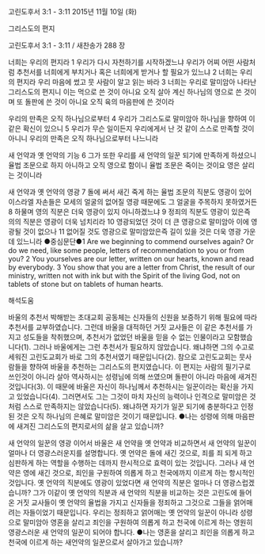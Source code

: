 고린도후서 3:1 - 3:11 
2015년 11월 10일 (화)

그리스도의 편지



고린도후서 3:1 - 3:11 / 새찬송가 288 장


너희는 우리의 편지라
1 우리가 다시 자천하기를 시작하겠느냐 우리가 어찌 어떤 사람처럼 추천서를 너희에게 부치거나 혹은 너희에게 받거나 할 필요가 있느냐 2 너희는 우리의 편지라 우리 마음에 썼고 뭇 사람이 알고 읽는 바라 3 너희는 우리로 말미암아 나타난 그리스도의 편지니 이는 먹으로 쓴 것이 아니요 오직 살아 계신 하나님의 영으로 쓴 것이며 또 돌판에 쓴 것이 아니요 오직 육의 마음판에 쓴 것이라 

우리의 만족은 오직 하나님으로부터
4 우리가 그리스도로 말미암아 하나님을 향하여 이같은 확신이 있으니 5 우리가 무슨 일이든지 우리에게서 난 것 같이 스스로 만족할 것이 아니니 우리의 만족은 오직 하나님으로부터 나느니라 

새 언약과 옛 언약의 기능
6 그가 또한 우리를 새 언약의 일꾼 되기에 만족하게 하셨으니 율법 조문으로 하지 아니하고 오직 영으로 함이니 율법 조문은 죽이는 것이요 영은 살리는 것이니라 

새 언약과 옛 언약의 영광
7 돌에 써서 새긴 죽게 하는 율법 조문의 직분도 영광이 있어 이스라엘 자손들은 모세의 얼굴의 없어질 영광 때문에도 그 얼굴을 주목하지 못하였거든 8 하물며 영의 직분은 더욱 영광이 있지 아니하겠느냐 9 정죄의 직분도 영광이 있은즉 의의 직분은 영광이 더욱 넘치리라 10 영광되었던 것이 더 큰 영광으로 말미암아 이에 영광될 것이 없으나 11 없어질 것도 영광으로 말미암았은즉 길이 있을 것은 더욱 영광 가운데 있느니라
●중심문단●1 Are we beginning to commend ourselves again? Or do we need, like some people, letters of recommendation to you or from you? 2 You yourselves are our letter, written on our hearts, known and read by everybody. 3 You show that you are a letter from Christ, the result of our ministry, written not with ink but with the Spirit of the living God, not on tablets of stone but on tablets of human hearts.

해석도움





바울의 추천서 
박해받는 초대교회 공동체는 신자들의 신원을 보증하기 위해 필요에 따라 추천서를 교부하였습니다. 그런데 바울을 대적하던 거짓 교사들은 이 같은 추천서를 가지고 성도들을 착취했으며, 추천서가 없었던 바울을 믿을 수 없는 인물이라고 모함했습니다(1). 그러나 바울에게는 그런 추천서가 필요하지 않았습니다. 왜냐하면 그의 수고로 세워진 고린도교회가 바로 그의 추천서였기 때문입니다(2). 참으로 고린도교회는 뭇사람들을 향하여 바울을 추천하는 그리스도의 편지였습니다. 이 편지는 사람의 필기구로 쓰인것이 아니라 살아 역사하시는 성령님에 의해 쓰였으며 돌판이 아니라 마음에 새겨진 것입니다(3). 이 때문에 바울은 자신이 하나님께서 추천하시는 일꾼이라는 확신을 가지고 있었습니다(4). 그러면서도 그는 그것이 마치 자신의 능력이나 인격으로 말미암은 것처럼 스스로 만족하지는 않았습니다(5). 왜냐하면 자기가 일꾼 되기에 충분하다고 인정된 것은 오직 하나님의 은혜로 말미암은 것이기 때문입니다.
●나는 성령에 의해 마음판에 새겨진 그리스도의 편지로서의 삶을 살고 있습니까?

새 언약의 일꾼의 영광 
이어서 바울은 새 언약을 옛 언약과 비교하면서 새 언약의 일꾼이 얼마나 더 영광스러운지를 설명합니다. 옛 언약은 돌에 새긴 것으로, 죄를 죄 되게 하고 심판하게 하는 역할을 수행하는 데까지 한시적으로 효력이 있는 것입니다. 그러나 새 언약은 영에 새긴 것으로, 죄인을 구원하여 의롭게 하고 천국에까지 이르게 하는 항시적인 것입니다. 옛 언약의 직분에도 영광이 있었다면 새 언약의 직분은 얼마나 더 영광스럽겠습니까? 그가 이같이 옛 언약의 직분과 새 언약의 직분을 비교하는 것은 고린도에 들어온 거짓 교사들이 옛 언약의 율법을 가지고 신자들을 정죄하고 그것으로 그들을 얽어매려는 자들이었기 때문입니다. 우리는 정죄하고 얽어매는 옛 언약의 일꾼이 아니라 성령으로 말미암아 영혼을 살리고 죄인을 구원하여 의롭게 하고 천국에 이르게 하는 영원히 영광스러운 새 언약의 일꾼이 되어야 합니다.
●나는 영혼을 살리고 죄인을 의롭게 하고 천국에 이르게 하는 새언약의 일꾼으로서 살아가고 있습니까?